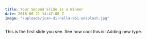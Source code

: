 ```yaml
---
title: Your Second Slide is a Winner
date: 2018-06-21 14:47:00 Z
Image: "/uploads/juan-di-nella-961-unsplash.jpg"
---
```


This is the first slide you see. See how cool this is! Adding new type.